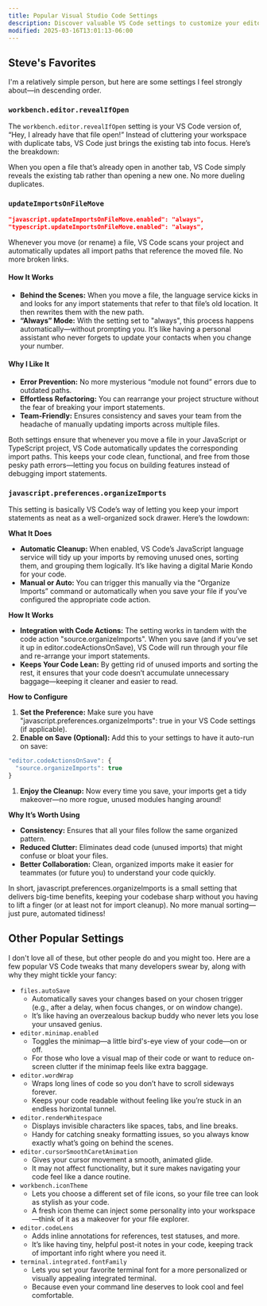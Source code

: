 ```yaml
---
title: Popular Visual Studio Code Settings
description: Discover valuable VS Code settings to customize your editor for maximum productivity and a better development experience
modified: 2025-03-16T13:01:13-06:00
---
```


## Steve's Favorites

I'm a relatively simple person, but here are some settings I feel strongly about—in descending order.

### `workbench.editor.revealIfOpen`

The `workbench.editor.revealIfOpen` setting is your VS Code version of, “Hey, I already have that file open!” Instead of cluttering your workspace with duplicate tabs, VS Code just brings the existing tab into focus. Here’s the breakdown:

When you open a file that’s already open in another tab, VS Code simply reveals the existing tab rather than opening a new one. No more dueling duplicates.

### `updateImportsOnFileMove`

```json
"javascript.updateImportsOnFileMove.enabled": "always",
"typescript.updateImportsOnFileMove.enabled": "always",
```

Whenever you move (or rename) a file, VS Code scans your project and automatically updates all import paths that reference the moved file. No more broken links.

#### How It Works

- **Behind the Scenes:** When you move a file, the language service kicks in and looks for any import statements that refer to that file’s old location. It then rewrites them with the new path.
- **“Always” Mode:** With the setting set to "always", this process happens automatically—without prompting you. It’s like having a personal assistant who never forgets to update your contacts when you change your number.

#### Why I Like It

- **Error Prevention:** No more mysterious “module not found” errors due to outdated paths.
- **Effortless Refactoring:** You can rearrange your project structure without the fear of breaking your import statements.
- **Team-Friendly:** Ensures consistency and saves your team from the headache of manually updating imports across multiple files.

Both settings ensure that whenever you move a file in your JavaScript or TypeScript project, VS Code automatically updates the corresponding import paths. This keeps your code clean, functional, and free from those pesky path errors—letting you focus on building features instead of debugging import statements.

### `javascript.preferences.organizeImports`

This setting is basically VS Code’s way of letting you keep your import statements as neat as a well-organized sock drawer. Here’s the lowdown:

**What It Does**

- **Automatic Cleanup:** When enabled, VS Code’s JavaScript language service will tidy up your imports by removing unused ones, sorting them, and grouping them logically. It’s like having a digital Marie Kondo for your code.
- **Manual or Auto:** You can trigger this manually via the “Organize Imports” command or automatically when you save your file if you’ve configured the appropriate code action.

**How It Works**

- **Integration with Code Actions:** The setting works in tandem with the code action "source.organizeImports". When you save (and if you’ve set it up in editor.codeActionsOnSave), VS Code will run through your file and re-arrange your import statements.
- **Keeps Your Code Lean:** By getting rid of unused imports and sorting the rest, it ensures that your code doesn’t accumulate unnecessary baggage—keeping it cleaner and easier to read.

**How to Configure**

1. **Set the Preference:** Make sure you have "javascript.preferences.organizeImports": true in your VS Code settings (if applicable).
2. **Enable on Save (Optional):** Add this to your settings to have it auto-run on save:

```ts
"editor.codeActionsOnSave": {
  "source.organizeImports": true
}
```

1. **Enjoy the Cleanup:** Now every time you save, your imports get a tidy makeover—no more rogue, unused modules hanging around!

**Why It’s Worth Using**

- **Consistency:** Ensures that all your files follow the same organized pattern.
- **Reduced Clutter:** Eliminates dead code (unused imports) that might confuse or bloat your files.
- **Better Collaboration:** Clean, organized imports make it easier for teammates (or future you) to understand your code quickly.

In short, javascript.preferences.organizeImports is a small setting that delivers big-time benefits, keeping your codebase sharp without you having to lift a finger (or at least not for import cleanup). No more manual sorting—just pure, automated tidiness!

## Other Popular Settings

I don't love all of these, but other people do and you might too. Here are a few popular VS Code tweaks that many developers swear by, along with why they might tickle your fancy:

- `files.autoSave`
  - Automatically saves your changes based on your chosen trigger (e.g., after a delay, when focus changes, or on window change).
  - It’s like having an overzealous backup buddy who never lets you lose your unsaved genius.
- `editor.minimap.enabled`
  - Toggles the minimap—a little bird's-eye view of your code—on or off.
  - For those who love a visual map of their code or want to reduce on-screen clutter if the minimap feels like extra baggage.
- `editor.wordWrap`
  - Wraps long lines of code so you don’t have to scroll sideways forever.
  - Keeps your code readable without feeling like you’re stuck in an endless horizontal tunnel.
- `editor.renderWhitespace`
  - Displays invisible characters like spaces, tabs, and line breaks.
  - Handy for catching sneaky formatting issues, so you always know exactly what’s going on behind the scenes.
- `editor.cursorSmoothCaretAnimation`
  - Gives your cursor movement a smooth, animated glide.
  - It may not affect functionality, but it sure makes navigating your code feel like a dance routine.
- `workbench.iconTheme`
  - Lets you choose a different set of file icons, so your file tree can look as stylish as your code.
  - A fresh icon theme can inject some personality into your workspace—think of it as a makeover for your file explorer.
- `editor.codeLens`
  - Adds inline annotations for references, test statuses, and more.
  - It’s like having tiny, helpful post-it notes in your code, keeping track of important info right where you need it.
- `terminal.integrated.fontFamily`
  - Lets you set your favorite terminal font for a more personalized or visually appealing integrated terminal.
  - Because even your command line deserves to look cool and feel comfortable.
